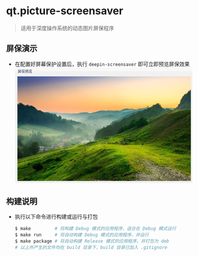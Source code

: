 # qt.picture-screensaver 

> 适用于深度操作系统的动态图片屏保程序

## 屏保演示

* 在配置好屏幕保护设置后，执行 `deepin-screensaver` 即可立即预览屏保效果\
    ![](resources/screenshots/source.png)

## 构建说明

- 执行以下命令进行构建或运行与打包
    ```sh
    $ make         # 将构建 Debug 模式的应用程序，适合在 Debug 模式运行
    $ make run     # 将自动构建 Debug 模式的应用程序，并运行
    $ make package # 将自动构建 Release 模式的应用程序，并打包为 deb
    # 以上所产生的文件均在 build 目录下，build 目录已加入 .gitignore
    ```
